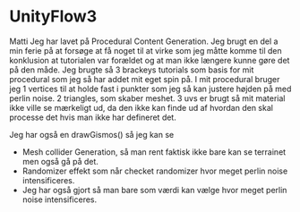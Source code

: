 # UnityFlow3

Matti
Jeg har lavet på Procedural Content Generation.
Jeg brugt en del a min ferie på at forsøge at få noget til at virke som jeg måtte komme til den konklusion at tutorialen var forældet og at man ikke længere kunne gøre det på den måde.
Jeg brugte så 3 brackeys tutorials som basis for mit procedural som jeg så har addet mit eget spin på.
I mit procedural bruger jeg
1 vertices til at holde fast i punkter som jeg så kan justere højden på med perlin noise.
2 triangles, som skaber meshet.
3 uvs er brugt så mit material ikke ville se mærkeligt ud, da den ikke kan finde ud af hvordan den skal processe det hvis man ikke har defineret det.

Jeg har også en drawGismos() så jeg kan se 


- Mesh collider Generation, så man rent faktisk ikke bare kan se terrainet men også gå på det.
- Randomizer effekt som når checket randomizer hvor meget perlin noise intensificeres.
- Jeg har også gjort så man bare som værdi kan vælge hvor meget perlin noise intensificeres.
